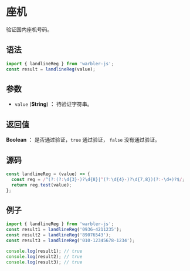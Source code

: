 # 座机

验证国内座机号码。

## 语法

```js
import { landlineReg } from 'warbler-js';
const result = landlineReg(value);
```

## 参数

- `value` (**String**) ： 待验证字符串。

## 返回值

**Boolean** ： 是否通过验证，`true` 通过验证， `false` 没有通过验证。

## 源码

```js
const landlineReg = (value) => {
  const reg = /^(?:(?:\d{3}-)?\d{8}|^(?:\d{4}-)?\d{7,8})(?:-\d+)?$/;
  return reg.test(value);
};
```

## 例子

```js
import { landlineReg } from 'warbler-js';
const result1 = landlineReg('0936-4211235');
const result2 = landlineReg('89076543');
const result3 = landlineReg('010-12345678-1234');

console.log(result1); // true
console.log(result2); // true
console.log(result3); // true
```
